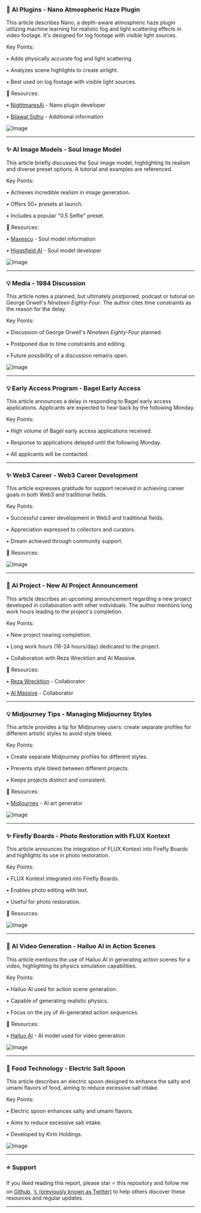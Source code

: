 ### 🤖 AI Plugins - Nano Atmospheric Haze Plugin

This article describes Nano, a depth-aware atmospheric haze plugin utilizing machine learning for realistic fog and light scattering effects in video footage.  It's designed for log footage with visible light sources.

Key Points:

• Adds physically accurate fog and light scattering.


• Analyzes scene highlights to create airlight.


• Best used on log footage with visible light sources.



🔗 Resources:

• [NightmaresAi](https://x.com/NightmaresAi) - Nano plugin developer


• [Bilawal Sidhu](https://x.com/bilawalsidhu) -  Additional information


![Image](https://pbs.twimg.com/amplify_video_thumb/1938421558466285568/img/CN2_667XztJo8H9C.jpg)


---
### ✨ AI Image Models - Soul Image Model

This article briefly discusses the Soul image model, highlighting its realism and diverse preset options.  A tutorial and examples are referenced.

Key Points:

• Achieves incredible realism in image generation.


• Offers 50+ presets at launch.


• Includes a popular "0.5 Selfie" preset.



🔗 Resources:

• [Maxescu](https://x.com/maxescu) -  Soul model information


• [Higgsfield AI](https://x.com/higgsfield_ai) - Soul model developer


![Image](https://pbs.twimg.com/amplify_video_thumb/1938463805174124544/img/6LkrR8hsbsKRRCnr.jpg)


---
### 💡 Media - 1984 Discussion

This article notes a planned, but ultimately postponed, podcast or tutorial on George Orwell's *Nineteen Eighty-Four*.  The author cites time constraints as the reason for the delay.

Key Points:

• Discussion of George Orwell's *Nineteen Eighty-Four* planned.


• Postponed due to time constraints and editing.


• Future possibility of a discussion remains open.



![Image](https://pbs.twimg.com/tweet_video_thumb/GuXhHFHXkAA1wWz.jpg)


---
### 💡  Early Access Program - Bagel Early Access

This article announces a delay in responding to Bagel early access applications.  Applicants are expected to hear back by the following Monday.

Key Points:

• High volume of Bagel early access applications received.


• Response to applications delayed until the following Monday.


•  All applicants will be contacted.



---
### ✨ Web3 Career -  Web3 Career Development

This article expresses gratitude for support received in achieving career goals in both Web3 and traditional fields.

Key Points:

• Successful career development in Web3 and traditional fields.


• Appreciation expressed to collectors and curators.


• Dream achieved through community support.



🔗 Resources:


![Image](https://pbs.twimg.com/amplify_video_thumb/1938234359217041408/img/1PWtDqJTs5qXQLoG.jpg)


---
### 🤖 AI Project -  New AI Project Announcement

This article describes an upcoming announcement regarding a new project developed in collaboration with other individuals. The author mentions long work hours leading to the project's completion.

Key Points:

•  New project nearing completion.


•  Long work hours (16-24 hours/day) dedicated to the project.


•  Collaboration with Reza Wrecktion and AI Massive.



🔗 Resources:

• [Reza Wrecktion](https://x.com/rezawrecktion) - Collaborator


• [AI Massive](https://x.com/ai_massive) - Collaborator



---
### 💡 Midjourney Tips -  Managing Midjourney Styles

This article provides a tip for Midjourney users: create separate profiles for different artistic styles to avoid style bleed.

Key Points:

• Create separate Midjourney profiles for different styles.


• Prevents style bleed between different projects.


•  Keeps projects distinct and consistent.



🔗 Resources:

• [Midjourney](https://x.com/Midjourney) - AI art generator


![Image](https://pbs.twimg.com/media/GuZnROEXMAAqnwb?format=jpg&name=small)


---
### ✨ Firefly Boards - Photo Restoration with FLUX Kontext

This article announces the integration of FLUX Kontext into Firefly Boards and highlights its use in photo restoration.

Key Points:

• FLUX Kontext integrated into Firefly Boards.


• Enables photo editing with text.


•  Useful for photo restoration.



🔗 Resources:

![Image](https://pbs.twimg.com/amplify_video_thumb/1929696719832326144/img/nYz61C11HtyfG0Jk.jpg)



---
### 🤖 AI Video Generation - Hailuo AI in Action Scenes

This article mentions the use of Hailuo AI in generating action scenes for a video, highlighting its physics simulation capabilities.

Key Points:

• Hailuo AI used for action scene generation.


•  Capable of generating realistic physics.


•  Focus on the joy of AI-generated action sequences.



🔗 Resources:

• [Hailuo AI](https://x.com/Hailuo_AI) - AI model used for video generation


![Image](https://pbs.twimg.com/ext_tw_video_thumb/1937926202913611776/pu/img/RgNVKEvbf71xHmUr.jpg)


---
### 🤖  Food Technology - Electric Salt Spoon

This article describes an electric spoon designed to enhance the salty and umami flavors of food, aiming to reduce excessive salt intake.

Key Points:

• Electric spoon enhances salty and umami flavors.


• Aims to reduce excessive salt intake.


• Developed by Kirin Holdings.



![Image](https://pbs.twimg.com/media/GuUlknNWwAAZsRU?format=jpg&name=small)


---

### ⭐️ Support

If you liked reading this report, please star ⭐️ this repository and follow me on [Github](https://github.com/Drix10), [𝕏 (previously known as Twitter)](https://x.com/DRIX_10_) to help others discover these resources and regular updates.

---